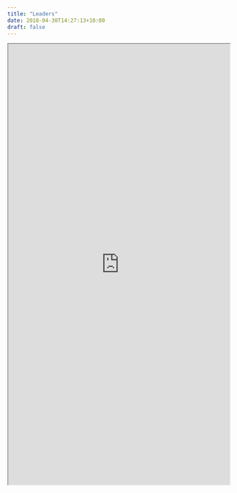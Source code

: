 ```yaml
---
title: "Leaders"
date: 2018-04-30T14:27:13+10:00
draft: false
---
```


<iframe src="https://app.pingboard.com/s/pPOheIOy7rdLhlbAloLF63T6JZN6Y4D9a2v8A4fPNsxCbX8Knzpby-O_ksLPf2nZckYfc2tfeF7i0b6d5qmj0w/org_chart" width="100%" height="1000"></iframe>
